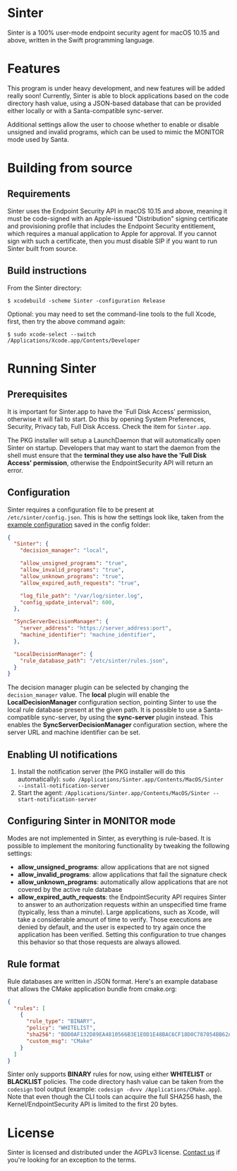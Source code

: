 # Sinter

Sinter is a 100% user-mode endpoint security agent for macOS 10.15 and above, written in the Swift programming language.

# Features

This program is under heavy development, and new features will be added really soon! Currently, Sinter is able to block applications based on the code directory hash value, using a JSON-based database that can be provided either locally or with a Santa-compatible sync-server.

Additional settings allow the user to choose whether to enable or disable unsigned and invalid programs, which can be used to mimic the MONITOR mode used by Santa.

# Building from source

## Requirements
Sinter uses the Endpoint Security API in macOS 10.15 and above, meaning it must be code-signed with an Apple-issued "Distribution" signing certificate and provisioning profile that includes the Endpoint Security entitlement, which requires a manual application to Apple for approval. If you cannot sign with such a certificate, then you must disable SIP if you want to run Sinter built from source.

## Build instructions
From the Sinter directory:

`$ xcodebuild -scheme Sinter -configuration Release`

Optional: you may need to set the command-line tools to the full Xcode, first, then try the above command again:

`$ sudo xcode-select --switch /Applications/Xcode.app/Contents/Developer`

# Running Sinter
## Prerequisites
It is important for Sinter.app to have the 'Full Disk Access' permission, otherwise it will fail to start. Do this by opening System Preferences, Security, Privacy tab, Full Disk Access. Check the item for `Sinter.app`.

The PKG installer will setup a LaunchDaemon that will automatically open Sinter on startup. Developers that may want to start the daemon from the shell must ensure that the **terminal they use also have the 'Full Disk Access' permission**, otherwise the EndpointSecurity API will return an error.

## Configuration
Sinter requires a configuration file to be present at `/etc/sinter/config.json`. This is how the settings look like, taken from the [example configuration](config/config.json) saved in the config folder:
```json
{
  "Sinter": {
    "decision_manager": "local",

    "allow_unsigned_programs": "true",
    "allow_invalid_programs": "true",
    "allow_unknown_programs": "true",
    "allow_expired_auth_requests": "true",

    "log_file_path": "/var/log/sinter.log",
    "config_update_interval": 600,
  },

  "SyncServerDecisionManager": {
    "server_address": "https://server_address:port",
    "machine_identifier": "machine_identifier",
  },

  "LocalDecisionManager": {
    "rule_database_path": "/etc/sinter/rules.json",
  }
}
```

The decision manager plugin can be selected by changing the `decision_manager` value. The **local** plugin will enable the **LocalDecisionManager** configuration section, pointing Sinter to use the local rule database present at the given path. It is possible to use a Santa-compatible sync-server, by using the **sync-server** plugin instead. This enables the **SyncServerDecisionManager** configuration section, where the server URL and machine identifier can be set.

## Enabling UI notifications
1. Install the notification server (the PKG installer will do this automatically): `sudo /Applications/Sinter.app/Contents/MacOS/Sinter --install-notification-server`
2. Start the agent: `/Applications/Sinter.app/Contents/MacOS/Sinter --start-notification-server`

## Configuring Sinter in MONITOR mode
Modes are not implemented in Sinter, as everything is rule-based. It is possible to implement the monitoring functionality by tweaking the following settings:

 - **allow_unsigned_programs**: allow applications that are not signed
 - **allow_invalid_programs**: allow applications that fail the signature check
 - **allow_unknown_programs**: automatically allow applications that are not covered by the active rule database
 - **allow_expired_auth_requests**: the EndpointSecurity API requires Sinter to answer to an authorization requests within an unspecified time frame (typically, less than a minute). Large applications, such as Xcode, will take a considerable amount of time to verify. Those executions are denied by default, and the user is expected to try again once the application has been verified. Setting this configuration to true changes this behavior so that those requests are always allowed.

## Rule format
Rule databases are written in JSON format. Here's an example database that allows the CMake application bundle from cmake.org:

```json
{
  "rules": [
    {
      "rule_type": "BINARY",
      "policy": "WHITELIST",
      "sha256": "BDD0AF132D89EA4810566B3E1E0D1E48BAC6CF18D0C787054BB62A4938683039",
      "custom_msg": "CMake"
    }
  ]
}
```

Sinter only supports **BINARY** rules for now, using either **WHITELIST** or **BLACKLIST** policies. The code directory hash value can be taken from the `codesign` tool output (example: `codesign -dvvv /Applications/CMake.app`). Note that even though the CLI tools can acquire the full SHA256 hash, the Kernel/EndpointSecurity API is limited to the first 20 bytes.

# License
Sinter is licensed and distributed under the AGPLv3 license. [Contact us](mailto:opensource@trailofbits.com) if you're looking for an exception to the terms.
